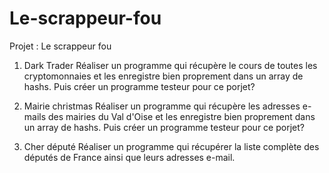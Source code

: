 # Le-scrappeur-fou
Projet : Le scrappeur fou

1) Dark Trader
    Réaliser un programme qui récupère le cours de toutes les cryptomonnaies et les enregistre bien proprement dans un array de hashs. Puis créer un programme testeur pour ce porjet?

2) Mairie christmas
    Réaliser un programme qui récupère les adresses e-mails des mairies du Val d'Oise et les enregistre bien proprement dans un array de hashs. Puis créer un programme testeur pour ce porjet?


3) Cher député
    Réaliser un programme qui récupérer la liste complète des députés de France ainsi que leurs adresses e-mail.